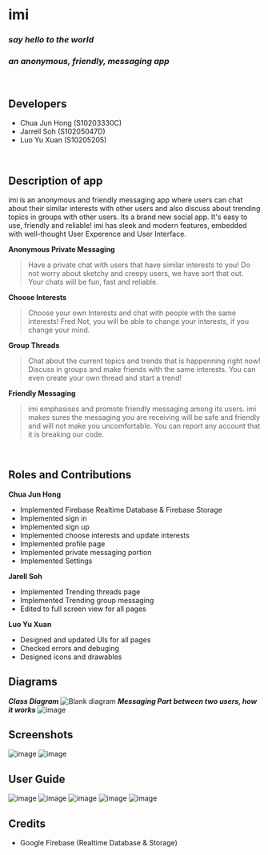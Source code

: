# imi 
### *say hello to the world*
### *an anonymous, friendly, messaging app*
<br/>

## Developers
- Chua Jun Hong (S10203330C)
- Jarrell Soh (S10205047D)
- Luo Yu Xuan (S10205205)
<br>

## Description of app
imi is an anonymous and friendly messaging app where users can chat about their similar interests with other users and also discuss about trending topics in groups with other users. Its a brand new social app. It's easy to use, friendly and reliable! imi has sleek and modern features, embedded with well-thought User Experence and User Interface.

**Anonymous Private Messaging**
> Have a private chat with users that have similar interests to you! Do not worry about sketchy and creepy users, we have sort that out. Your chats will be fun, fast and reliable.

**Choose Interests**
> Choose your own Interests and chat with people with the same interests! Fred Not, you will be able to change your interests, if you change your mind.

**Group Threads**
> Chat about the current topics and trends that is happenning right now! Discuss in groups and make friends with the same interests. You can even create your own thread and start a trend!

**Friendly Messaging**
> imi emphasises and promote friendly messaging among its users. imi makes sures the messaging you are receiving will be safe and friendly and will not make you uncomfortable. You can report any account that it is breaking our code.

<br>

## Roles and Contributions
**Chua Jun Hong**
- Implemented Firebase Realtime Database & Firebase Storage
- Implemented sign in 
- Implemented sign up
- Implemented choose interests and update interests
- Implemented profile page
- Implemented private messaging portion
- Implemented Settings

**Jarell Soh** 
- Implemented Trending threads page
- Implemented Trending group messaging
- Edited to full screen view for all pages

**Luo Yu Xuan**
- Designed and updated UIs for all pages
- Checked errors and debuging 
- Designed icons and drawables

## Diagrams
***Class Diagram***
![Blank diagram](https://user-images.githubusercontent.com/73069909/127534746-25066c3a-fb13-4ff7-9605-feebd7d72234.png)
***Messaging Part between two users, how it works***
![image](https://user-images.githubusercontent.com/73069909/127535080-3880fc2e-5763-4406-a998-19986ab49a61.png)



## Screenshots
![image](https://user-images.githubusercontent.com/73069909/127678233-83df7c1c-3001-4376-9972-9b912a95e2ad.png)
![image](https://user-images.githubusercontent.com/73069909/127678263-aed78c76-ddec-4b1a-a329-c614208fbecd.png)


## User Guide
![image](https://user-images.githubusercontent.com/73069909/126830431-5ddfc04b-e241-43a6-b977-6542dab5e0ff.png)
![image](https://user-images.githubusercontent.com/73069909/127683464-29d397e5-7a11-4bd2-9199-7df87ec07482.png)
![image](https://user-images.githubusercontent.com/73069909/127683505-dfcb1feb-d8fd-498d-be36-5da945ddb46d.png)
![image](https://user-images.githubusercontent.com/73069909/127683541-52e4a9cb-d3e4-4caa-a66d-6826d26a81f3.png)
![image](https://user-images.githubusercontent.com/73069909/127683564-ba9bf185-0660-4261-8b2e-02f721957f55.png)



## Credits
- Google Firebase (Realtime Database & Storage)
